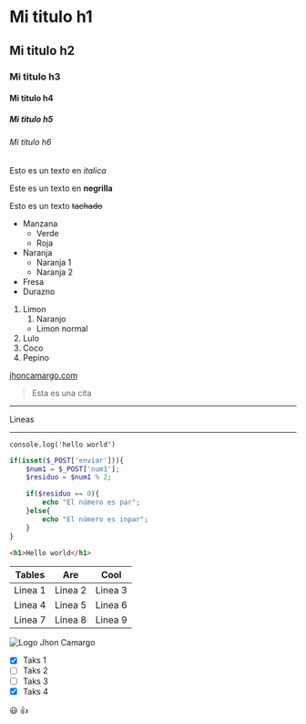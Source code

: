 <!-- HEADING -->

# Mi titulo h1
## Mi titulo h2
### Mi titulo h3
#### Mi titulo h4
##### Mi titulo h5
###### Mi titulo h6

<!-- Texto en icalica -->
Esto es un texto en *italica*

<!-- Texto en  negrilla -->
Este es un texto en **negrilla**

<!-- Texto tachado (alt+126) -->
Esto es un texto ~~tachado~~


<!-- Listas desordenadas -->
* Manzana
    * Verde
    * Roja
* Naranja
    * Naranja 1
    * Naranja 2
* Fresa
* Durazno

<!-- Listas ordenadas -->
1. Limon
    1. Naranjo
    * Limon normal
2. Lulo
3. Coco
4. Pepino

<!-- Enlaces -->
[jhoncamargo.com](http://jhoncamargo.000webhostapp.com "Web Jhon Camargo")

<!-- Citar -->
>Esta es una cita

<!-- Lineas o hr -->
---
Lineas
___

<!-- Imprimir lineas de codigo -->
`console.log('hello world')`

<!-- Imprimir lineas de codigo, para que se resalten se debe colocar el lenguaje -->
```php
if(isset($_POST['enviar'])){
    $num1 = $_POST['num1'];
    $residuo = $num1 % 2;

    if($residuo == 0){
        echo "El número es par";
    }else{
        echo "El número es inpar";
    }
}
```

```html
<h1>Hello world</h1>
```

<!-- Tablas -->
|Tables     |Are        |Cool       |
|-----------|:---------:|:---------:|
|Linea 1    |Linea 2    |Linea 3    |
|Linea 4    |Linea 5    |Linea 6    |
|Linea 7    |Linea 8    |Linea 9    |

<!-- Imagenes -->
![Logo Jhon Camargo](https://anthoncode.com/wp-content/uploads/2020/04/visual-studio-code-2020.png "Logo Visual Estudio Code")

<!-- GITHUB MARKDOWN -->
* [x] Taks 1
* [ ] Taks 2
* [ ] Taks 3
* [x] Taks 4

:smiley: :+1: